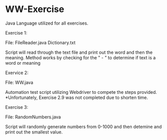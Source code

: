 # WW-Exercise
Java Language utilized for all exercises. 


Exercise 1: 

File: FileReader.java 
      Dictionary.txt
      
Script will read through the text file and print out the word and then the meaning. Method works by checking for the " - " to determine if text is a word or meaning


Exervice 2:

File: WW.java

Automation test script utilizing Webdriver to compete the steps provided.
*Unfortunately, Exercise 2.9 was not completed due to shorten time.


Exercise 3:

File: RandomNumbers.java

Script will randomly generate numbers from 0-1000 and then detemine and print out the smallest value.

